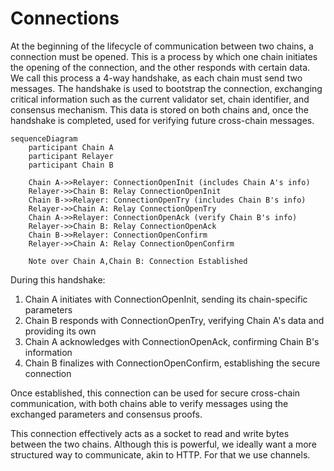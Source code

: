 # Connections

At the beginning of the lifecycle of communication between two chains, a connection must be opened. This is a process by which one chain initiates the opening of the connection, and the other responds with certain data. We call this process a 4-way handshake, as each chain must send two messages. The handshake is used to bootstrap the connection, exchanging critical information such as the current validator set, chain identifier, and consensus mechanism. This data is stored on both chains and, once the handshake is completed, used for verifying future cross-chain messages.

```mermaid
sequenceDiagram
    participant Chain A
    participant Relayer
    participant Chain B

    Chain A->>Relayer: ConnectionOpenInit (includes Chain A's info)
    Relayer->>Chain B: Relay ConnectionOpenInit
    Chain B->>Relayer: ConnectionOpenTry (includes Chain B's info)
    Relayer->>Chain A: Relay ConnectionOpenTry
    Chain A->>Relayer: ConnectionOpenAck (verify Chain B's info)
    Relayer->>Chain B: Relay ConnectionOpenAck
    Chain B->>Relayer: ConnectionOpenConfirm
    Relayer->>Chain A: Relay ConnectionOpenConfirm

    Note over Chain A,Chain B: Connection Established
```

During this handshake:

1. Chain A initiates with ConnectionOpenInit, sending its chain-specific parameters
1. Chain B responds with ConnectionOpenTry, verifying Chain A's data and providing its own
1. Chain A acknowledges with ConnectionOpenAck, confirming Chain B's information
1. Chain B finalizes with ConnectionOpenConfirm, establishing the secure connection

Once established, this connection can be used for secure cross-chain communication, with both chains able to verify messages using the exchanged parameters and consensus proofs.

This connection effectively acts as a socket to read and write bytes between the two chains. Although this is powerful, we ideally want a more structured way to communicate, akin to HTTP. For that we use channels.
